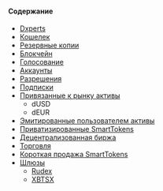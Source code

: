 #### Содержание

- [Dxperts](introduction/dxperts.md)
- [Кошелек](introduction/wallets.md)
- [Резервные копии](introduction/backups.md)
- [Блокчейн](introduction/blockchain.md)
- [Голосование](voting.md)
- [Аккаунты](accounts/general.md)
- [Разрешения](accounts/permissions.md)
- [Подписки](accounts/membership.md)
- [Привязанные к рынку активы](smarttokens/mpa.md) 
    - dUSD
    - dEUR
- [Эмитированные пользователем активы](smarttokens/uia.md)
- [Приватизированные SmartTokens](smarttokens/privsmarttokens.md)
- [Децентрализованная биржа](dex/introduction.md)
- [Торговля](dex/trading.md)
- [Короткая продажа SmartTokens](dex/shorting.md)
- [Шлюзы](gateways/introduction.md)
    - [Rudex](gateways/rudex.md)
    - [XBTSX](gateways/xbtsx.md)
